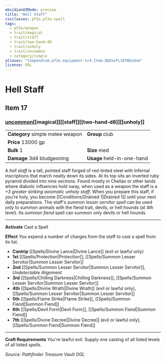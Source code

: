 ```yaml
---
obsidianUIMode: preview
title: "Hell Staff"
cssclasses: pf2e,pf2e-spell
tags:
  - pf2e/weapon
  - trait/magical
  - trait/staff
  - trait/two-hand-d8
  - trait/unholy
  - trait/uncommon
  - category/simple
aliases: "Compendium.pf2e.equipment-srd.Item.QbEkoFL1EYNGsOom"
license: OGL
---
```

# Hell Staff
## Item 17
### [uncommon](uncommon "Uncommon Rarity Trait")[[magical]][[staff]][[two-hand-d8]][[unholy]]

|  |  |
| -- | -- |
| **Category** simple melee weapon | **Group** club |
| **Price** 13000 gp |  |
| **Bulk** 1 | **Size** med |
| **Damage** 3d4 bludgeoning  | **Usage** held-in-one-hand |



A _hell staff_ is a tall, pointed staff forged of red-tinted steel with Infernal inscriptions that march neatly down its sides. At its top sits an inverted ruby pyramid divided into nine sections. Found mostly in Cheliax or other lands where diabolic influences hold sway, when used as a weapon the staff is a _+3 greater striking axiomatic unholy staff_. When you prepare this staff, if you're holy, you become [[Conditions/Drained 1|Drained 1]] until your next daily preparations. The staff's _summon lesser servitor spell_ can be used only to summon animals with the fiend trait, devils, or hell hounds (at 4th level). Its _summon fiend_ spell can summon only devils or hell hounds.

* * *

**Activate** Cast a Spell

**Effect** You expend a number of charges from the staff to cast a spell from its list.

*   **Cantrip** [[Spells/Divine Lance|Divine Lance]] (evil or lawful only)
*   **1st** [[Spells/Protection|Protection]], [[Spells/Summon Lesser Servitor|Summon Lesser Servitor]]
*   **2nd** [[Spells/Summon Lesser Servitor|Summon Lesser Servitor]], _Undetectable Alignment_
*   **3rd** [[Spells/Chilling Darkness|Chilling Darkness]], [[Spells/Summon Lesser Servitor|Summon Lesser Servitor]]
*   **4th** [[Spells/Divine Wrath|Divine Wrath]] (evil or lawful only), [[Spells/Summon Lesser Servitor|Summon Lesser Servitor]]
*   **5th** [[Spells/Flame Strike|Flame Strike]], [[Spells/Summon Fiend|Summon Fiend]]
*   **6th** [[Spells/Devil Form|Devil Form]], [[Spells/Summon Fiend|Summon Fiend]]
*   **7th** [[Spells/Divine Decree|Divine Decree]] (evil or lawful only), [[Spells/Summon Fiend|Summon Fiend]]

* * *

**Craft Requirements** You're lawful evil. Supply one casting of all listed levels of all listed spells.

*Source: Pathfinder Treasure Vault*
*OGL*